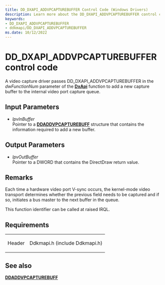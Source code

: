 ```yaml
---
title: DD_DXAPI_ADDVPCAPTUREBUFFER Control Code (Windows Drivers)
description: Learn more about the DD_DXAPI_ADDVPCAPTUREBUFFER control code.
keywords:
- DD_DXAPI_ADDVPCAPTUREBUFFER
- ddkmapi/DD_DXAPI_ADDVPCAPTUREBUFFER
ms.date: 10/12/2022
---
```


# DD\_DXAPI\_ADDVPCAPTUREBUFFER control code

A video capture driver passes DD\_DXAPI\_ADDVPCAPTUREBUFFER in the *dwFunctionNum* parameter of the [**DxApi**](/windows-hardware/drivers/ddi/dxapi/nf-dxapi-dxapi) function to add a new capture buffer to the internal video port capture queue.

## Input Parameters

- *lpvInBuffer*  
    Pointer to a [**DDADDVPCAPTUREBUFF**](/windows/win32/api/ddkmapi/ns-ddkmapi-ddaddvpcapturebuff) structure that contains the information required to add a new buffer.

## Output Parameters

- *lpvOutBuffer*  
    Pointer to a DWORD that contains the DirectDraw return value.

## Remarks

Each time a hardware video port V-sync occurs, the kernel-mode video transport determines whether the previous field needs to be captured and if so, initiates a bus master to the next buffer in the queue.

This function identifier can be called at raised IRQL.

## Requirements

<table>
<tbody>
<tr class="odd">
<td><p>Header</p></td>
<td>Ddkmapi.h (include Ddkmapi.h)</td>
</tr>
</tbody>
</table>

## See also

[**DDADDVPCAPTUREBUFF**](/windows/win32/api/ddkmapi/ns-ddkmapi-ddaddvpcapturebuff)
